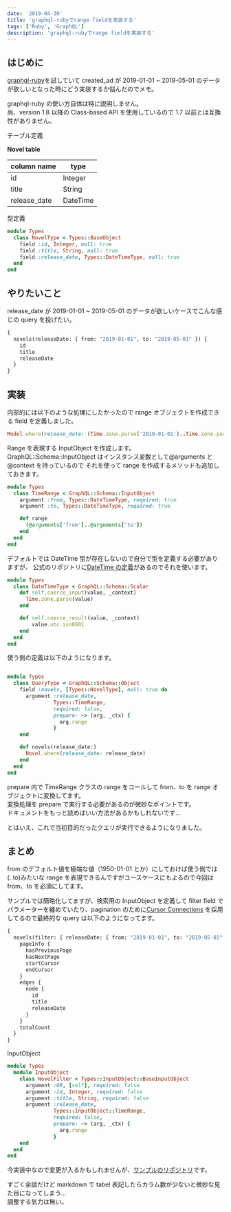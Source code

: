 ```yaml
---
date: '2019-04-30'
title: 'graphql-rubyでrange fieldを実装する'
tags: ['Ruby', 'GraphQL']
description: 'graphql-rubyでrange fieldを実装する'
---
```


## はじめに

[graphql-ruby](https://github.com/rmosolgo/graphql-ruby)を試していて created_ad が 2019-01-01 ~ 2019-05-01 のデータが欲しいとなった時にどう実装するか悩んだのでメモ。

graphql-ruby の使い方自体は特に説明しません。  
尚、version 1.8 以降の Class-based API を使用しているので 1.7 以前とは互換性がありません。

テーブル定義

**Novel table**

| column name  | type     |
| ------------ | -------- |
| id           | Integer  |
| title        | String   |
| release_date | DateTime |

型定義

```ruby
module Types
  class NovelType < Types::BaseObject
    field :id, Integer, null: true
    field :title, String, null: true
    field :release_date, Types::DateTimeType, null: true
  end
end
```

## やりたいこと

release_date が 2019-01-01 ~ 2019-05-01 のデータが欲しいケースでこんな感じの query を投げたい。

```graphql
{
  novels(releaseDate: { from: "2019-01-01", to: "2019-05-01" }) {
    id
    title
    releaseDate
  }
}
```

## 実装

内部的には以下のような処理にしたかったので range オブジェクトを作成できる field を定義しました。

```ruby
Model.where(release_date: (Time.zone.parse('2019-01-01')..Time.zone.parse('2019-05-01')))
```

Range を表現する InputObject を作成します。  
GraphQL::Schema::InputObject はインスタンス変数として@arguments と@context を持っているので
それを使って range を作成するメソッドも追加しておきます。

```ruby
module Types
  class TimeRange < GraphQL::Schema::InputObject
    argument :from, Types::DateTimeType, required: true
    argument :to, Types::DateTimeType, required: true

    def range
      (@arguments['from']..@arguments['to'])
    end
  end
end

```

デフォルトでは DateTime 型が存在しないので自分で型を定義する必要がありますが、 公式のリポジトリに[DateTime の定義](https://github.com/howtographql/graphql-ruby/blob/master/app/graphql/types/date_time_type.rb)があるのでそれを使います。

```ruby
module Types
  class DateTimeType < GraphQL::Schema::Scalar
    def self.coerce_input(value, _context)
      Time.zone.parse(value)
    end

    def self.coerce_result(value, _context)
        value.utc.iso8601
    end
  end
end
```

使う側の定義は以下のようになります。

```ruby

module Types
  class QueryType < GraphQL::Schema::Object
    field :novels, [Types::NovelType], null: true do
      argument :release_date,
               Types::TimeRange,
               required: false,
               prepare: -> (arg, _ctx) {
                 arg.range
               }
    end

    def novels(release_date:)
      Novel.where(release_date: release_date)
    end
  end
end
```

prepare 内で TimeRange クラスの range をコールして from、to を range オブジェクトに変換してます。  
変換処理を prepare で実行する必要があるのが微妙なポイントです。  
ドキュメントをもっと読めばいい方法があるかもしれないです…

とはいえ、これで当初目的だったクエリが実行できるようになりました。

## まとめ

from のデフォルト値を極端な値（1950-01-01 とか）にしておけば使う側では(..to)みたいな range を表現できるんですがユースケースにもよるので今回は from、to を必須にしてます。

サンプルでは簡略化してますが、検索用の InputObject を定義して filter field でパラメーターを纏めていたり、pagination のために[Cursor Connections](https://facebook.github.io/relay/graphql/connections.htm) を採用してるので最終的な query は以下のようになってます。

```graphql
{
  novels(filter: { releaseDate: { from: "2019-01-01", to: "2019-05-01" } }) {
    pageInfo {
      hasPreviousPage
      hasNextPage
      startCursor
      endCursor
    }
    edges {
      node {
        id
        title
        releaseDate
      }
    }
    totalCount
  }
}
```

InputObject

```ruby
module Types
  module InputObject
    class NovelFilter < Types::InputObject::BaseInputObject
      argument :OR, [self], required: false
      argument :id, Integer, required: false
      argument :title, String, required: false
      argument :release_date,
               Types::InputObject::TimeRange,
               required: false,
               prepare: -> (arg, _ctx) {
                 arg.range
               }
    end
  end
end
```

今実装中なので変更が入るかもしれませんが、[サンプルのリポジトリ](https://github.com/suke/light_novel_api)です。

すごく余談だけど markdown で tabel 表記したらカラム数が少ないと微妙な見た目になってしまう…  
調整する気力は無い。
